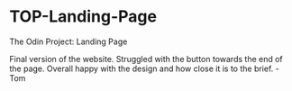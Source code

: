 # TOP-Landing-Page

The Odin Project: Landing Page

Final version of the website. Struggled with the button towards the end of the page. Overall happy with the design and how close it is to the brief. -Tom
